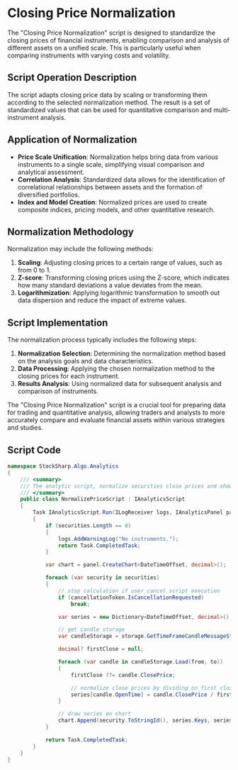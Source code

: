 # Closing Price Normalization

The "Closing Price Normalization" script is designed to standardize the closing prices of financial instruments, enabling comparison and analysis of different assets on a unified scale. This is particularly useful when comparing instruments with varying costs and volatility.

## Script Operation Description

The script adapts closing price data by scaling or transforming them according to the selected normalization method. The result is a set of standardized values that can be used for quantitative comparison and multi-instrument analysis.

## Application of Normalization

- **Price Scale Unification**: Normalization helps bring data from various instruments to a single scale, simplifying visual comparison and analytical assessment.
- **Correlation Analysis**: Standardized data allows for the identification of correlational relationships between assets and the formation of diversified portfolios.
- **Index and Model Creation**: Normalized prices are used to create composite indices, pricing models, and other quantitative research.

## Normalization Methodology

Normalization may include the following methods:

1. **Scaling**: Adjusting closing prices to a certain range of values, such as from 0 to 1.
2. **Z-score**: Transforming closing prices using the Z-score, which indicates how many standard deviations a value deviates from the mean.
3. **Logarithmization**: Applying logarithmic transformation to smooth out data dispersion and reduce the impact of extreme values.

## Script Implementation

The normalization process typically includes the following steps:

1. **Normalization Selection**: Determining the normalization method based on the analysis goals and data characteristics.
2. **Data Processing**: Applying the chosen normalization method to the closing prices for each instrument.
3. **Results Analysis**: Using normalized data for subsequent analysis and comparison of instruments.

The "Closing Price Normalization" script is a crucial tool for preparing data for trading and quantitative analysis, allowing traders and analysts to more accurately compare and evaluate financial assets within various strategies and studies.

## Script Code

```cs
namespace StockSharp.Algo.Analytics
{
	/// <summary>
	/// The analytic script, normalize securities close prices and shows on same chart.
	/// </summary>
	public class NormalizePriceScript : IAnalyticsScript
	{
		Task IAnalyticsScript.Run(ILogReceiver logs, IAnalyticsPanel panel, SecurityId[] securities, DateTime from, DateTime to, IStorageRegistry storage, IMarketDataDrive drive, StorageFormats format, TimeSpan timeFrame, CancellationToken cancellationToken)
		{
			if (securities.Length == 0)
			{
				logs.AddWarningLog("No instruments.");
				return Task.CompletedTask;
			}

			var chart = panel.CreateChart<DateTimeOffset, decimal>();

			foreach (var security in securities)
			{
				// stop calculation if user cancel script execution
				if (cancellationToken.IsCancellationRequested)
					break;

				var series = new Dictionary<DateTimeOffset, decimal>();

				// get candle storage
				var candleStorage = storage.GetTimeFrameCandleMessageStorage(security, timeFrame, drive, format);

				decimal? firstClose = null;

				foreach (var candle in candleStorage.Load(from, to))
				{
					firstClose ??= candle.ClosePrice;

					// normalize close prices by dividing on first close
					series[candle.OpenTime] = candle.ClosePrice / firstClose.Value;
				}

				// draw series on chart
				chart.Append(security.ToStringId(), series.Keys, series.Values);
			}

			return Task.CompletedTask;
		}
	}
}
```
